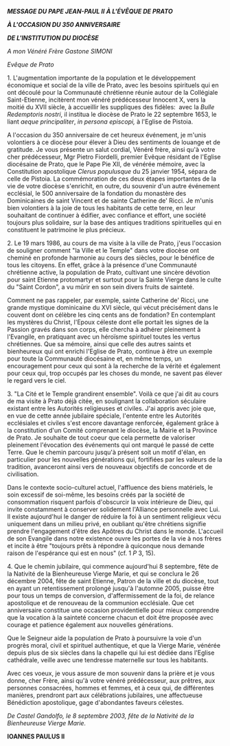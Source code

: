 ***MESSAGE DU PAPE JEAN-PAUL II*** ***À L'ÉVÊQUE DE PRATO***

***À L'OCCASION DU 350 ANNIVERSAIRE***

***DE L'INSTITUTION DU DIOCÈSE***

*A mon Vénéré Frère Gastone SIMONI*

*Evêque de Prato*

1. L'augmentation importante de la population et le développement économique et social de la ville de Prato, avec les besoins spirituels qui en ont découlé pour la Communauté chrétienne réunie autour de la Collégiale Saint-Etienne, incitèrent mon vénéré prédécesseur Innocent X, vers la moitié du XVII siècle, à accueillir les suppliques des fidèles:  avec la *Bulle Redemptoris nostri*, il institua le diocèse de Prato le 22 septembre 1653, le liant *aeque principaliter*, *in persona episcopi,* à l'Eglise de Pistoia.

A l'occasion du 350 anniversaire de cet heureux événement, je m'unis volontiers à ce diocèse pour élever à Dieu des sentiments de louange et de gratitude. Je vous présente un salut cordial, Vénéré frère, ainsi qu'à votre cher prédécesseur, Mgr Pietro Fiordelli, premier Evêque résidant de l'Eglise diocésaine de Prato, que le Pape Pie XII, de vénérée mémoire, avec la Constitution apostolique *Clerus populusque* du 25 janvier 1954, sépara de celle de Pistoia. La commémoration de ces deux étapes importantes de la vie de votre diocèse s'enrichit, en outre, du souvenir d'un autre événement ecclésial, le 500 anniversaire de la fondation du monastère des Dominicaines de saint Vincent et de sainte Catherine de' Ricci. Je m'unis bien volontiers à la joie de tous les habitants de cette terre, en leur souhaitant de continuer à édifier, avec confiance et effort, une société toujours plus solidaire, sur la base des antiques traditions spirituelles qui en constituent le patrimoine le plus précieux.

2. Le 19 mars 1986, au cours de ma visite à la ville de Prato, j'eus l'occasion de souligner comment "la Ville et le Temple" dans votre diocèse ont cheminé en profonde harmonie au cours des siècles, pour le bénéfice de tous les citoyens. En effet, grâce à la présence d'une Communauté chrétienne active, la population de Prato, cultivant une sincère dévotion pour saint Etienne protomartyr et surtout pour la Sainte Vierge dans le culte du "Saint Cordon", a vu mûrir en son sein divers fruits de sainteté.

Comment ne pas rappeler, par exemple, sainte Catherine de' Ricci, une grande mystique dominicaine du XVI siècle, qui vécut précisément dans le couvent dont on célèbre les cinq cents ans de fondation? En contemplant les mystères du Christ, l'Epoux céleste dont elle portait les signes de la Passion gravés dans son corps, elle chercha à adhérer pleinement à l'Evangile, en pratiquant avec un héroïsme spirituel toutes les vertus chrétiennes. Que sa mémoire, ainsi que celle des autres saints et bienheureux qui ont enrichi l'Eglise de Prato, continue à être un exemple pour toute la Communauté diocésaine et, en même temps, un encouragement pour ceux qui sont à la recherche de la vérité et également pour ceux qui, trop occupés par les choses du monde, ne savent pas élever le regard vers le ciel.

3. "La Cité et le Temple grandirent ensemble". Voilà ce que j'ai dit au cours de ma visite à Prato déjà citée, en soulignant la collaboration séculaire existant entre les Autorités religieuses et civiles. J'ai appris avec joie que, en vue de cette année jubilaire spéciale, l'entente entre les Autorités ecclésiales et civiles s'est encore davantage renforcée, également grâce à la constitution d'un Comité comprenant le diocèse, la Mairie et la Province de Prato. Je souhaite de tout coeur que cela permette de valoriser pleinement l'évocation des événements qui ont marqué le passé de cette Terre. Que le chemin parcouru jusqu'à présent soit un motif d'élan, en particulier pour les nouvelles générations qui, fortifiées par les valeurs de la tradition, avanceront ainsi vers de nouveaux objectifs de concorde et de civilisation.

Dans le contexte socio-culturel actuel, l'affluence des biens matériels, le soin excessif de soi-même, les besoins créés par la société de consommation risquent parfois d'obscurcir la voix intérieure de Dieu, qui invite constamment à conserver solidement l'Alliance personnelle avec Lui. Il existe aujourd'hui le danger de réduire la foi à un sentiment religieux vécu uniquement dans un milieu privé, en oubliant qu'être chrétiens signifie prendre l'engagement d'être des Apôtres du Christ dans le monde. L'accueil de son Evangile dans notre existence ouvre les portes de la vie à nos frères et incite à être "toujours prêts à répondre à quiconque nous demande raison de l'espérance qui est en nous" (cf. 1 *P* 3, 15).

4. Que le chemin jubilaire, qui commence aujourd'hui 8 septembre, fête de la Nativité de la Bienheureuse Vierge Marie, et qui se conclura le 26 décembre 2004, fête de saint Etienne, Patron de la ville et du diocèse, tout en ayant un retentissement prolongé jusqu'à l'automne 2005, puisse être pour tous un temps de conversion, d'affermissement de la foi, de relance apostolique et de renouveau de la communion ecclésiale. Que cet anniversaire constitue une occasion providentielle pour mieux comprendre que la vocation à la sainteté concerne chacun et doit être proposée avec courage et patience également aux nouvelles générations.

Que le Seigneur aide la population de Prato à poursuivre la voie d'un progrès moral, civil et spirituel authentique, et que la Vierge Marie, vénérée depuis plus de six siècles dans la chapelle qui lui est dédiée dans l'Eglise cathédrale, veille avec une tendresse maternelle sur tous les habitants.

Avec ces voeux, je vous assure de mon souvenir dans la prière et je vous donne, cher Frère, ainsi qu'à votre vénéré prédécesseur, aux prêtres, aux personnes consacrées, hommes et femmes, et à ceux qui, de différentes manières, prendront part aux célébrations jubilaires, une affectueuse Bénédiction apostolique, gage d'abondantes faveurs célestes.

*De Castel Gandolfo, le 8 septembre 2003, fête de la Nativité de la Bienheureuse Vierge Marie.*

**IOANNES PAULUS II**